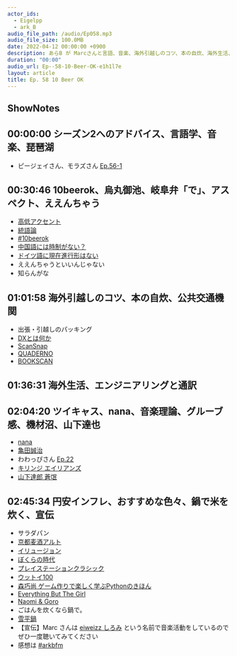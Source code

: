 ```yaml
---
actor_ids:
  - Eigelpp
  - ark_B
audio_file_path: /audio/Ep058.mp3
audio_file_size: 100.0MB
date: 2022-04-12 00:00:00 +0900
description: あらB が Marcさんと言語、音楽、海外引越しのコツ、本の自炊、海外生活、エンジニアリングと通訳、nana、グルーブ感、山下達也、円安インフレ、おすすめなどについて話しました。
duration: "00:00"
audio_url: Ep--58-10-Beer-OK-e1h1l7e
layout: article
title: Ep. 58 10 Beer OK
---
```

## ShowNotes

## 00:00:00 シーズン2へのアドバイス、言語学、音楽、琵琶湖

* ピージェイさん、モラズさん [Ep.56-1](https://anchor.fm/arkbfm/episodes/Ep--56-1-Eating-persimmons-rings-the-bell-e1g1keu/a-a7k62oh)

## 00:30:46 10beerok、烏丸御池、岐阜弁「で」、アスペクト、ええんちゃう

* [高低アクセント](https://ja.wikipedia.org/wiki/%E9%AB%98%E4%BD%8E%E3%82%A2%E3%82%AF%E3%82%BB%E3%83%B3%E3%83%88)
* [統語論](https://ja.wikipedia.org/wiki/%E7%B5%B1%E8%AA%9E%E8%AB%96)
* [#10beerok](https://twitter.com/search?q=%2310beerok&src=typed_query)
* [中国語には時制がない？](https://www.chinese-cliff.com/article/tense.html)
* [ドイツ語に現在進行形はない](https://doitsugo-yarouze.com/6-german-tence/)
* ええんちゃうといいんじゃない
* 知らんがな

## 01:01:58 海外引越しのコツ、本の自炊、公共交通機関

* 出張・引越しのパッキング
* [DXとは何か](https://www.meti.go.jp/shingikai/mono_info_service/digital_jinzai/pdf/004_03_02.pdf)
* [ScanSnap](https://amzn.to/3x0uNUs)
* [QUADERNO](https://fmv.fccl.fujitsu.com/shop/pid/pickup-peripheral/quaderno)
* [BOOKSCAN](https://www.bookscan.co.jp/)

## 01:36:31 海外生活、エンジニアリングと通訳

## 02:04:20 ツイキャス、nana、音楽理論、グルーブ感、機材沼、山下達也

* [nana](https://nana-music.com/)
* [亀田誠治](https://ja.wikipedia.org/wiki/%E4%BA%80%E7%94%B0%E8%AA%A0%E6%B2%BB)
* わわっぴさん [Ep.22](https://anchor.fm/arkbfm/episodes/Ep--22-Director-of-Kebab-e14867i/a-a63rqco)
* [キリンジ エイリアンズ](https://www.youtube.com/watch?v=w05Q_aZKkFw)
* [山下達郎 蒼氓](https://www.youtube.com/watch?v=lWWmEmyXsAQ)

## 02:45:34 円安インフレ、おすすめな色々、鍋で米を炊く、宣伝

* サラダパン
* [京都麦酒アルト](https://kizakura.co.jp/ja/prod_data/info.php?type=items3&id=IC000052)
* [イリュージョン](https://amzn.to/36UZa41)
* [ぼくらの時代](https://amzn.to/3LEw9s4)
* [プレイステーションクラシック](https://amzn.to/3NIU7Es)
* [ウットイ100](https://www.youtube.com/watch?v=VbdonGPxcMg)
* [森巧尚 ゲーム作りで楽しく学ぶPythonのきほん](https://amzn.to/3K4aiKs)
* [Everything But The Girl](https://www.youtube.com/channel/UC1sl8idUn1CQmPt54xaZIRA)
* [Naomi & Goro](https://www.youtube.com/watch?v=vvIhMd63sTg)
* ごはんを炊くなら鍋で。
* [雪平鍋](https://amzn.to/35DnDuc)
* 【宣伝】Marc さんは [eiweizz しろみ](https://nana-music.com/users/1147226) という名前で音楽活動をしているのでぜひ一度聴いてみてください
* 感想は [#arkbfm](https://twitter.com/search?q=%23arkbfm&src=typed_query)